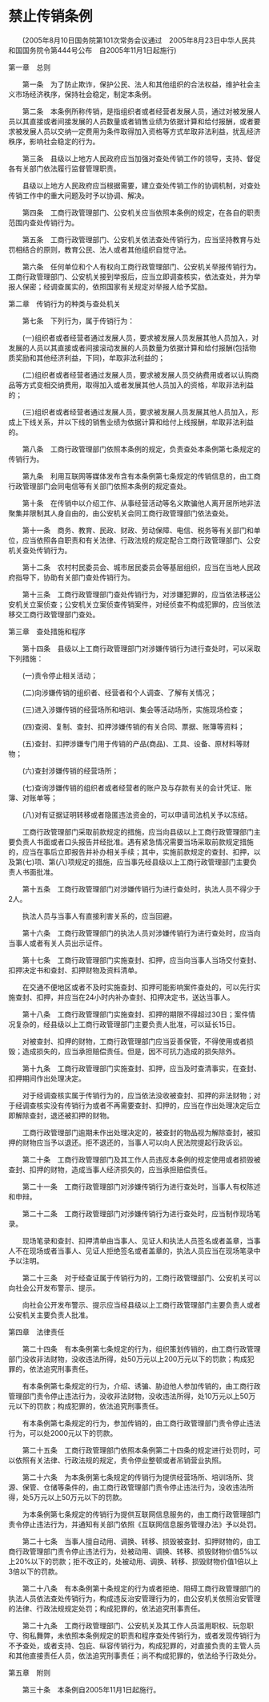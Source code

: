 # 禁止传销条例

 

　　(2005年8月10日国务院第101次常务会议通过　2005年8月23日中华人民共和国国务院令第444号公布　自2005年11月1日起施行)

 

第一章　总则

 

　　第一条　为了防止欺诈，保护公民、法人和其他组织的合法权益，维护社会主义市场经济秩序，保持社会稳定，制定本条例。

　　第二条　本条例所称传销，是指组织者或者经营者发展人员，通过对被发展人员以其直接或者间接发展的人员数量或者销售业绩为依据计算和给付报酬，或者要求被发展人员以交纳一定费用为条件取得加入资格等方式牟取非法利益，扰乱经济秩序，影响社会稳定的行为。

　　第三条　县级以上地方人民政府应当加强对查处传销工作的领导，支持、督促各有关部门依法履行监督管理职责。

　　县级以上地方人民政府应当根据需要，建立查处传销工作的协调机制，对查处传销工作中的重大问题及时予以协调、解决。

　　第四条　工商行政管理部门、公安机关应当依照本条例的规定，在各自的职责范围内查处传销行为。

　　第五条　工商行政管理部门、公安机关依法查处传销行为，应当坚持教育与处罚相结合的原则，教育公民、法人或者其他组织自觉守法。

　　第六条　任何单位和个人有权向工商行政管理部门、公安机关举报传销行为。工商行政管理部门、公安机关接到举报后，应当立即调查核实，依法查处，并为举报人保密；经调查属实的，依照国家有关规定对举报人给予奖励。

 

第二章　传销行为的种类与查处机关

 

　　第七条　下列行为，属于传销行为：

　　(一)组织者或者经营者通过发展人员，要求被发展人员发展其他人员加入，对发展的人员以其直接或者间接滚动发展的人员数量为依据计算和给付报酬(包括物质奖励和其他经济利益，下同)，牟取非法利益的；

　　(二)组织者或者经营者通过发展人员，要求被发展人员交纳费用或者以认购商品等方式变相交纳费用，取得加入或者发展其他人员加入的资格，牟取非法利益的；

　　(三)组织者或者经营者通过发展人员，要求被发展人员发展其他人员加入，形成上下线关系，并以下线的销售业绩为依据计算和给付上线报酬，牟取非法利益的。

　　第八条　工商行政管理部门依照本条例的规定，负责查处本条例第七条规定的传销行为。

　　第九条　利用互联网等媒体发布含有本条例第七条规定的传销信息的，由工商行政管理部门会同电信等有关部门依照本条例的规定查处。

　　第十条　在传销中以介绍工作、从事经营活动等名义欺骗他人离开居所地非法聚集并限制其人身自由的，由公安机关会同工商行政管理部门依法查处。

　　第十一条　商务、教育、民政、财政、劳动保障、电信、税务等有关部门和单位，应当依照各自职责和有关法律、行政法规的规定配合工商行政管理部门、公安机关查处传销行为。

　　第十二条　农村村民委员会、城市居民委员会等基层组织，应当在当地人民政府指导下，协助有关部门查处传销行为。

　　第十三条　工商行政管理部门查处传销行为，对涉嫌犯罪的，应当依法移送公安机关立案侦查；公安机关立案侦查传销案件，对经侦查不构成犯罪的，应当依法移交工商行政管理部门查处。

 

第三章　查处措施和程序

 

　　第十四条　县级以上工商行政管理部门对涉嫌传销行为进行查处时，可以采取下列措施：

　　(一)责令停止相关活动；

　　(二)向涉嫌传销的组织者、经营者和个人调查、了解有关情况；

　　(三)进入涉嫌传销的经营场所和培训、集会等活动场所，实施现场检查；

　　(四)查阅、复制、查封、扣押涉嫌传销的有关合同、票据、账簿等资料；

　　(五)查封、扣押涉嫌专门用于传销的产品(商品)、工具、设备、原材料等财物；

　　(六)查封涉嫌传销的经营场所；

　　(七)查询涉嫌传销的组织者或者经营者的账户及与存款有关的会计凭证、账簿、对账单等；

　　(八)对有证据证明转移或者隐匿违法资金的，可以申请司法机关予以冻结。

　　工商行政管理部门采取前款规定的措施，应当向县级以上工商行政管理部门主要负责人书面或者口头报告并经批准。遇有紧急情况需要当场采取前款规定措施的，应当在事后立即报告并补办相关手续；其中，实施前款规定的查封、扣押，以及第(七)项、第(八)项规定的措施，应当事先经县级以上工商行政管理部门主要负责人书面批准。

　　第十五条　工商行政管理部门对涉嫌传销行为进行查处时，执法人员不得少于2人。

　　执法人员与当事人有直接利害关系的，应当回避。

　　第十六条　工商行政管理部门的执法人员对涉嫌传销行为进行查处时，应当向当事人或者有关人员出示证件。

　　第十七条　工商行政管理部门实施查封、扣押，应当向当事人当场交付查封、扣押决定书和查封、扣押财物及资料清单。

　　在交通不便地区或者不及时实施查封、扣押可能影响案件查处的，可以先行实施查封、扣押，并应当在24小时内补办查封、扣押决定书，送达当事人。

　　第十八条　工商行政管理部门实施查封、扣押的期限不得超过30日；案件情况复杂的，经县级以上工商行政管理部门主要负责人批准，可以延长15日。

　　对被查封、扣押的财物，工商行政管理部门应当妥善保管，不得使用或者损毁；造成损失的，应当承担赔偿责任。但是，因不可抗力造成的损失除外。

　　第十九条　工商行政管理部门实施查封、扣押，应当及时查清事实，在查封、扣押期间作出处理决定。

　　对于经调查核实属于传销行为的，应当依法没收被查封、扣押的非法财物；对于经调查核实没有传销行为或者不再需要查封、扣押的，应当在作出处理决定后立即解除查封，退还被扣押的财物。

　　工商行政管理部门逾期未作出处理决定的，被查封的物品视为解除查封，被扣押的财物应当予以退还。拒不退还的，当事人可以向人民法院提起行政诉讼。

　　第二十条　工商行政管理部门及其工作人员违反本条例的规定使用或者损毁被查封、扣押的财物，造成当事人经济损失的，应当承担赔偿责任。

　　第二十一条　工商行政管理部门对涉嫌传销行为进行查处时，当事人有权陈述和申辩。

　　第二十二条　工商行政管理部门对涉嫌传销行为进行查处时，应当制作现场笔录。

　　现场笔录和查封、扣押清单由当事人、见证人和执法人员签名或者盖章，当事人不在现场或者当事人、见证人拒绝签名或者盖章的，执法人员应当在现场笔录中予以注明。

　　第二十三条　对于经查证属于传销行为的，工商行政管理部门、公安机关可以向社会公开发布警示、提示。

　　向社会公开发布警示、提示应当经县级以上工商行政管理部门主要负责人或者公安机关主要负责人批准。

 

第四章　法律责任

 

　　第二十四条　有本条例第七条规定的行为，组织策划传销的，由工商行政管理部门没收非法财物，没收违法所得，处50万元以上200万元以下的罚款；构成犯罪的，依法追究刑事责任。

　　有本条例第七条规定的行为，介绍、诱骗、胁迫他人参加传销的，由工商行政管理部门责令停止违法行为，没收非法财物，没收违法所得，处10万元以上50万元以下的罚款；构成犯罪的，依法追究刑事责任。

　　有本条例第七条规定的行为，参加传销的，由工商行政管理部门责令停止违法行为，可以处2000元以下的罚款。

　　第二十五条　工商行政管理部门依照本条例第二十四条的规定进行处罚时，可以依照有关法律、行政法规的规定，责令停业整顿或者吊销营业执照。

　　第二十六条　为本条例第七条规定的传销行为提供经营场所、培训场所、货源、保管、仓储等条件的，由工商行政管理部门责令停止违法行为，没收违法所得，处5万元以上50万元以下的罚款。

　　为本条例第七条规定的传销行为提供互联网信息服务的，由工商行政管理部门责令停止违法行为，并通知有关部门依照《互联网信息服务管理办法》予以处罚。

　　第二十七条　当事人擅自动用、调换、转移、损毁被查封、扣押财物的，由工商行政管理部门责令停止违法行为，处被动用、调换、转移、损毁财物价值5%以上20%以下的罚款；拒不改正的，处被动用、调换、转移、损毁财物价值1倍以上3倍以下的罚款。

　　第二十八条　有本条例第十条规定的行为或者拒绝、阻碍工商行政管理部门的执法人员依法查处传销行为，构成违反治安管理行为的，由公安机关依照治安管理的法律、行政法规规定处罚；构成犯罪的，依法追究刑事责任。

　　第二十九条　工商行政管理部门、公安机关及其工作人员滥用职权、玩忽职守、徇私舞弊，未依照本条例规定的职责和程序查处传销行为，或者发现传销行为不予查处，或者支持、包庇、纵容传销行为，构成犯罪的，对直接负责的主管人员和其他直接责任人员，依法追究刑事责任；尚不构成犯罪的，依法给予行政处分。

 

第五章　附则

 

　　第三十条　本条例自2005年11月1日起施行。